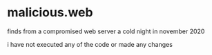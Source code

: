 # malicious.web
finds from a compromised web server a cold night in november 2020

i have not executed any of the code or made any changes 
